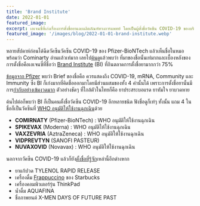 ```yaml
---
title: 'Brand Institute'
date: 2022-01-01
featured_image: 
excerpt: เอเจนซี่ที่เก่งเรื่องการตั้งชื่อยาและผลิตภัณฑ์ทางการแพทย์ โดยเป็นผู้ตั้งชื่อวัคซีน COVID-19 ของบริษัทต่างๆ ให้ถึง 5 บริษัท
featured_image: '/images/blog/2022-01-01-brand-institute.webp'
---
```


หลายสัปดาห์ก่อนได้ฉีดวัคซีนวัคซีน COVID-19 ของ Pfizer-BioNTech แล้วเห็นชื่อในหมอพร้อมว่า Cominarty อ่านแล้วเท่มาก เลยไป[ค้นดู][1]แล้วพบว่า ที่มาของชื่อนั้นเท่มากและเบื้องหลังของการตั้งชื่อคือเอเจนซี่ที่ชื่อว่า [Brand Institute][2] (BI) ที่กินตลาดการตั้งชื่อยามากกว่า 75%

[ข้อมูลจาก Pfizer][3] พบว่า Brief ของชื่อคือ ควรแสดงถึง COVID-19, mRNA, Community และ Immunity ซึ่ง BI ก็เก่งมากที่คิดชื่อออกมาโดยมีส่วนผสมของทั้ง 4 คำนั้นได้ เพราะการตั้งชื่อยานั้นมีการ[กำกับอย่างเข้มงวดมาก][5] ตัวอย่างชัดๆ ที่ใกล้ตัวในไทยก็คือ ยาประสระบอแรด ยาทัมใจ ยาบวดหาย

ค้นไปต่อก็พบว่า BI ก็เป็นคนตั้งชื่อวัคซีน COVID-19 อีกหลายชนิด ฟังชื่อดูก็เท่ๆ ทั้งนั้น แถม 4 ในชื่อก็เป็นวัคซีนที่ [WHO อนุมัติให้ใช้งานฉุกเฉิน][4]ด้วย

- **COMIRNATY** (Pfizer-BioNTech) : WHO อนุมัติให้ใช้งานฉุกเฉิน
- **SPIKEVAX** (Moderna) : WHO อนุมัติให้ใช้งานฉุกเฉิน
- **VAXZEVRIA** (AztraZeneca) : WHO อนุมัติให้ใช้งานฉุกเฉิน
- **VIDPREVTYN** (SANOFI PASTEUR)
- **NUVAXOVID** (Novavax) : WHO อนุมัติให้ใช้งานฉุกเฉิน

นอกจากวัคซีน COVID-19 แล้วก็ยัง[ตั้งชื่อที่รู้จัก][7]เหล่านี้อีกต่างหาก

- ยาแก้ปวด TYLENOL RAPID RELEASE
- เครื่องดื่ม [Frappuccino][6] ของ Starbucks
- เครื่องคอมพิวเตอร์รุ่น ThinkPad
- น้ำดื่ม AQUAFINA
- ชื่อภาพยนต์ X-MEN DAYS OF FUTURE PAST

[1]: https://www.npr.org/2021/08/24/1030538074/pfizer-biontech-vaccine-comirnaty-name-pronounce
[2]: https://www.brandinstitute.com
[3]: https://www.pfizer.com/news/press-release/press-release-detail/pfizer-and-biontech-receive-authorization-european-union
[4]: https://extranet.who.int/pqweb/vaccines/vaccinescovid-19-vaccine-eul-issued
[5]: https://edition.cnn.com/2016/11/25/health/art-of-drug-naming/index.html
[6]: https://www.starbucks.com/menu/drinks/frappuccino-blended-beverages
[7]: https://www.brandinstitute.com/healthcare/inc/html/1.html